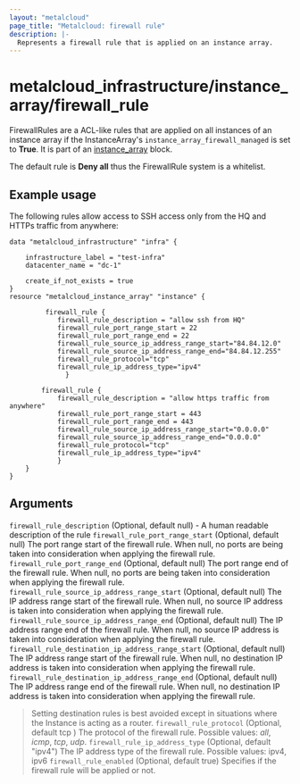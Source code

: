 ```yaml
---
layout: "metalcloud"
page_title: "Metalcloud: firewall rule"
description: |-
  Represents a firewall rule that is applied on an instance array.
---
```


# metalcloud_infrastructure/instance_array/firewall_rule

FirewallRules are a ACL-like rules that are applied on all instances of an instance array if the InstanceArray's `instance_array_firewall_managed` is set to **True**. It is part of an [instance_array](./instance_array.html.md) block.

The default rule is **Deny all** thus the FirewallRule system is a whitelist.

## Example usage

The following rules allow access to SSH access only from the HQ and HTTPs traffic from anywhere:

```hcl
data "metalcloud_infrastructure" "infra" {
   
    infrastructure_label = "test-infra"
    datacenter_name = "dc-1" 

    create_if_not_exists = true
}
resource "metalcloud_instance_array" "instance" {

         firewall_rule {
            firewall_rule_description = "allow ssh from HQ"
            firewall_rule_port_range_start = 22
            firewall_rule_port_range_end = 22
            firewall_rule_source_ip_address_range_start="84.84.12.0"
            firewall_rule_source_ip_address_range_end="84.84.12.255"
            firewall_rule_protocol="tcp"
            firewall_rule_ip_address_type="ipv4"
		      }

        firewall_rule {
            firewall_rule_description = "allow https traffic from anywhere"
            firewall_rule_port_range_start = 443
            firewall_rule_port_range_end = 443
            firewall_rule_source_ip_address_range_start="0.0.0.0"
            firewall_rule_source_ip_address_range_end="0.0.0.0"
            firewall_rule_protocol="tcp"
            firewall_rule_ip_address_type="ipv4"
		    }
    }
}
```

## Arguments

`firewall_rule_description` (Optional, default null) - A human readable description of the rule
`firewall_rule_port_range_start` (Optional, default null) The port range start of the firewall rule. When null, no ports are being taken into consideration when applying the firewall rule.
`firewall_rule_port_range_end` (Optional, default null) The port range end of the firewall rule. When null, no ports are being taken into consideration when applying the firewall rule.
`firewall_rule_source_ip_address_range_start` (Optional, default null) The IP address range start of the firewall rule. When null, no source IP address is taken into consideration when applying the firewall rule.
`firewall_rule_source_ip_address_range_end` (Optional, default null) The IP address range end of the firewall rule. When null, no source IP address is taken into consideration when applying the firewall rule.
`firewall_rule_destination_ip_address_range_start` (Optional, default null) The IP address range start of the firewall rule. When null, no destination IP address is taken into consideration when applying the firewall rule.
`firewall_rule_destination_ip_address_range_end` (Optional, default null) The IP address range end of the firewall rule. When null, no destination IP address is taken into consideration when applying the firewall rule.
> Setting destination rules is best avoided except in situations where the Instance is acting as a router.
`firewall_rule_protocol` (Optional, default tcp ) The protocol of the firewall rule. Possible values: *all*, *icmp*, *tcp*, *udp*.
`firewall_rule_ip_address_type` (Optional, default "ipv4") The IP address type of the firewall rule. Possible values: ipv4, ipv6
`firewall_rule_enabled` (Optional, default true) Specifies if the firewall rule will be applied or not.
